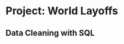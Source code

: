 <h1>Project: World Layoffs</h1>
<![world layoffs](https://github.com/RajalakshmiSubramanian11/SQL-Project/assets/173561058/828b1327-6bc3-45ad-82f7-c11e3365843b)>

<h2>Data Cleaning with SQL</h2>






